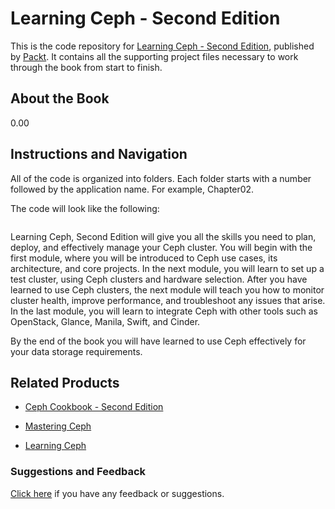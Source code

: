 # Learning Ceph - Second Edition
This is the code repository for [Learning Ceph - Second Edition](https://www.packtpub.com/virtualization-and-cloud/learning-ceph-second-edition?utm_source=github&utm_medium=repository&utm_campaign=9781787127913), published by [Packt](https://www.packtpub.com/?utm_source=github). It contains all the supporting project files necessary to work through the book from start to finish.
## About the Book
0.00
## Instructions and Navigation
All of the code is organized into folders. Each folder starts with a number followed by the application name. For example, Chapter02.



The code will look like the following:
```

```

Learning Ceph, Second Edition will give you all the skills you need to plan, deploy, and effectively manage your Ceph cluster. You will begin with the first module, where you will be introduced to Ceph use cases, its architecture, and core projects. In the next module, you will learn to set up a test cluster, using Ceph clusters and hardware selection. After you have learned to use Ceph clusters, the next module will teach you how to monitor cluster health, improve performance, and troubleshoot any issues that arise. In the last module, you will learn to integrate Ceph with other tools such as OpenStack, Glance, Manila, Swift, and Cinder.

By the end of the book you will have learned to use Ceph effectively for your data storage requirements.


## Related Products
* [Ceph Cookbook - Second Edition](https://www.packtpub.com/virtualization-and-cloud/ceph-cookbook-second-edition?utm_source=github&utm_medium=repository&utm_campaign=9781788391061)

* [Mastering Ceph](https://www.packtpub.com/big-data-and-business-intelligence/mastering-ceph?utm_source=github&utm_medium=repository&utm_campaign=9781785888786)

* [Learning Ceph](https://www.packtpub.com/virtualization-and-cloud/learning-ceph?utm_source=github&utm_medium=repository&utm_campaign=9781783985623)

### Suggestions and Feedback
[Click here](https://docs.google.com/forms/d/e/1FAIpQLSe5qwunkGf6PUvzPirPDtuy1Du5Rlzew23UBp2S-P3wB-GcwQ/viewform) if you have any feedback or suggestions.
